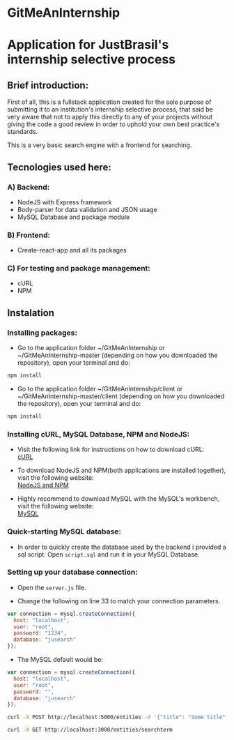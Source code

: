 # GitMeAnInternship

# Application for JustBrasil's internship selective process

## Brief introduction:
First of all, this is a fullstack application created for the sole purpose of submitting it to an institution's  internship selective process, that said be very aware that not to apply this directly to any of your projects without giving the code a good review in order to uphold your own best practice's standards.

This is a very basic search engine with a frontend for searching.

## Tecnologies used here:
### A) Backend:
* NodeJS with Express framework
* Body-parser for data validation and JSON usage
* MySQL Database and package module
### B) Frontend:
* Create-react-app and all its packages
### C) For testing and package management:
* cURL
* NPM

## Instalation

### Installing packages:
* Go to the application folder ~/GitMeAnInternship or ~/GitMeAnInternship-master (depending on how you downloaded the repository), open your terminal and do:

```bash
npm install
```

* Go to the application folder ~/GitMeAnInternship/client or ~/GitMeAnInternship-master/client (depending on how you downloaded the repository), open your terminal and do:

```bash
npm install
```

### Installing cURL, MySQL Database, NPM and NodeJS:

* Visit the following link for instructions on how to download cURL: <br>
<a href="https://curl.haxx.se/download.html" target="_blank">cURL</a>


* To download NodeJS and NPM(both applications are installed together), visit the following website: <br>
<a href="https://nodejs.org/en/download/" target="_blank">NodeJS and NPM</a>

* Highly recommend to download MySQL with the MySQL's workbench, visit the following website: <br>
<a href="https://dev.mysql.com/downloads/" target="_blank"> MySQL</a>


### Quick-starting MySQL database:

* In order to quickly create the database used by the backend i provided a sql script. Open `script.sql` and run it in your MySQL Database.

### Setting up your database connection:

* Open the `server.js` file.

* Change the following on line 33 to match your connection parameters. 
```js
var connection = mysql.createConnection({
  host: "localhost",
  user: "root",
  password: "1234",
  database: "jusearch"
});
```
* The MySQL default would be:
```js
var connection = mysql.createConnection({
  host: "localhost",
  user: "root",
  password: "",
  database: "jusearch"
});
```

```bash
curl -X POST http://localhost:5000/entities -d '{"title": "Some title", "type": "TOPIC"}'
```

```bash
curl -X GET http://localhost:3000/entities/searchterm 
```


